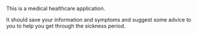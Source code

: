 This is a medical healthcare application.

It should save your information and symptoms and suggest some advice to you to help you get through the sickness period.
